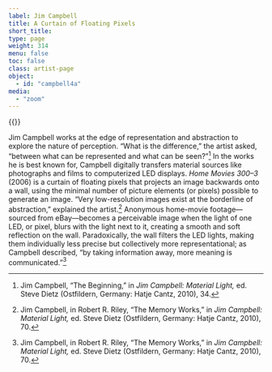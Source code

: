 ```yaml
---
label: Jim Campbell
title: A Curtain of Floating Pixels
short_title:
type: page
weight: 314
menu: false
toc: false
class: artist-page
object:
  - id: "campbell4a"
media:
  - "zoom"
---
```

{{<q-figure id="campbell4a">}}

Jim Campbell works at the edge of representation and abstraction to explore the nature of perception. “What is the difference,” the artist asked, “between what can be represented and what can be seen?”[^1] In the works he is best known for, Campbell digitally transfers material sources like photographs and films to computerized LED displays. *Home Movies 300–3* (2006) is a curtain of floating pixels that projects an image backwards onto a wall, using the minimal number of picture elements (or pixels) possible to generate an image. “Very low-resolution images exist at the borderline of abstraction,” explained the artist.[^2] Anonymous home-movie footage—sourced from eBay—becomes a perceivable image when the light of one LED, or pixel, blurs with the light next to it, creating a smooth and soft reflection on the wall. Paradoxically, the wall filters the LED lights, making them individually less precise but collectively more representational; as Campbell described, “by taking information away, more meaning is communicated.”[^3]

[^1]: Jim Campbell, “The Beginning,” in *Jim Campbell: Material Light,* ed. Steve Dietz (Ostfildern, Germany: Hatje Cantz, 2010), 34.

[^2]: Jim Campbell, in Robert R. Riley, “The Memory Works,” in *Jim Campbell: Material Light,* ed. Steve Dietz (Ostfildern, Germany: Hatje Cantz, 2010), 70.

[^3]: Jim Campbell, in Robert R. Riley, “The Memory Works,” in *Jim Campbell: Material Light,* ed. Steve Dietz (Ostfildern, Germany: Hatje Cantz, 2010), 70.
